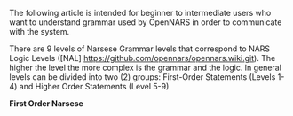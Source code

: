 The following article is intended for beginner to intermediate users who want to understand grammar used by OpenNARS in order to communicate with the system. 

There are 9 levels of Narsese Grammar levels that correspond to NARS Logic Levels ([NAL] https://github.com/opennars/opennars.wiki.git). The higher the level the more complex is the grammar and the logic. In general levels can be divided into  two (2) groups: First-Order Statements (Levels 1-4) and Higher Order Statements (Level 5-9)

**First Order Narsese**


